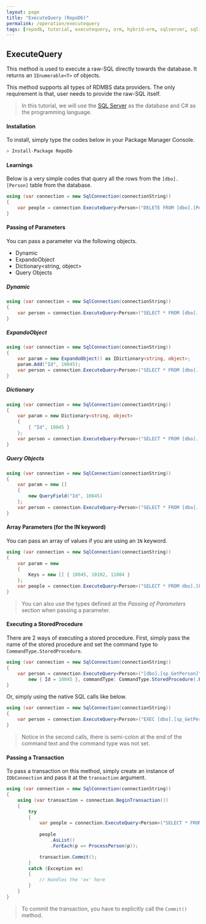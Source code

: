 ```yaml
---
layout: page
title: "ExecuteQuery (RepoDb)"
permalink: /operation/executequery
tags: [repodb, tutorial, executequery, orm, hybrid-orm, sqlserver, sqlite, mysql, postgresql]
---
```


## ExecuteQuery

This method is used to execute a raw-SQL directly towards the database. It returns an `IEnumerable<T>` of objects.

This method supports all types of RDMBS data providers. The only requirement is that, user needs to provide the raw-SQL itself.

> In this tutorial, we will use the [SQL Server](https://www.nuget.org/packages/RepoDb.SqlServer) as the database and C# as the programming language.

#### Installation

To install, simply type the codes below in your Package Manager Console.

```csharp
> Install-Package RepoDb
```

#### Learnings

Below is a very simple codes that query all the rows from the `[dbo].[Person]` table from the database.

```csharp
using (var connection = new SqlConnection(connectionString))
{
	var people = connection.ExecuteQuery<Person>("DELETE FROM [dbo].[Person];");
}
```

#### Passing of Parameters

You can pass a parameter via the following objects.
- Dynamic
- ExpandoObject
- Dictionary<string, object>
- Query Objects

##### Dynamic

```csharp
using (var connection = new SqlConnection(connectionString))
{
	var person = connection.ExecuteQuery<Person>("SELECT * FROM [dbo].[Person] WHERE Id = @Id;", new { Id = 10045 }).FirstOrDefault();
}
```

##### ExpandoObject

```csharp
using (var connection = new SqlConnection(connectionString))
{
	var param = new ExpandoObject() as IDictionary<string, object>;
	param.Add("Id", 10045);
	var person = connection.ExecuteQuery<Person>("SELECT * FROM [dbo].[Person] WHERE Id = @Id;", param).FirstOrDefault();
}
```

##### Dictionary

```csharp
using (var connection = new SqlConnection(connectionString))
{
	var param = new Dictionary<string, object>
	{
		{ "Id", 10045 }
	};
	var person = connection.ExecuteQuery<Person>("SELECT * FROM [dbo].[Person] WHERE Id = @Id;", param).FirstOrDefault();
}
```

##### Query Objects

```csharp
using (var connection = new SqlConnection(connectionString))
{
	var param = new []
	{
		new QueryField("Id", 10045)
	};
	var person = connection.ExecuteQuery<Person>("SELECT * FROM [dbo].[Person] WHERE Id = @Id;", param).FirstOrDefault();
}
```

#### Array Parameters (for the IN keyword)

You can pass an array of values if you are using an `IN` keyword.

```csharp
using (var connection = new SqlConnection(connectionString))
{
	var param = new
	{
		Keys = new [] { 10045, 10102, 11004 }
	};
	var people = connection.ExecuteQuery<Person>("SELECT * FROM dbo].[Person] WHERE Id IN (@Keys);", param);
}
```

> You can also use the types defined at the *Passing of Parameters* section when passing a parameter.

#### Executing a StoredProcedure

There are 2 ways of executing a stored procedure. First, simply pass the name of the stored procedure and set the command type to `CommandType.StoredProcedure`.

```csharp
using (var connection = new SqlConnection(connectionString))
{
	var person = connection.ExecuteQuery<Person>("[dbo].[sp_GetPerson]",
		new { Id = 10045 }, commandType: CommandType.StoredProcedure).FirstOrDefault();
}
```

Or, simply using the native SQL calls like below.

```csharp
using (var connection = new SqlConnection(connectionString))
{
	var person = connection.ExecuteQuery<Person>("EXEC [dbo].[sp_GetPerson](@Id);", new { Id = 10045 }).FirstOrDefault();
}
```

> Notice in the second calls, there is semi-colon at the end of the command text and the command type was not set.

#### Passing a Transaction

To pass a transaction on this method, simply create an instance of `IDbConnection` and pass it at the `transaction` argument.

```csharp
using (var connection = new SqlConnection(connectionString))
{
	using (var transaction = connection.BeginTransaction())
	{
		try
		{
			var people = connection.ExecuteQuery<Person>("SELECT * FROM [dbo].[Person];", transaction: transaction);
			
			people
				.AsList()
				.ForEach(p => ProcessPerson(p));

			transaction.Commit();
		}
		catch (Exception ex)
		{
			// Handles the 'ex' here
		}
	}
}
```

> To commit the transaction, you have to explicitly call the `Commit()` method.



